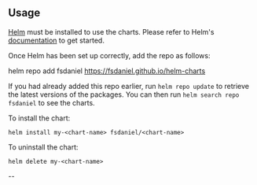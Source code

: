 ## Usage

[Helm](https://helm.sh) must be installed to use the charts.  Please refer to
Helm's [documentation](https://helm.sh/docs) to get started.

Once Helm has been set up correctly, add the repo as follows:

  helm repo add fsdaniel https://fsdaniel.github.io/helm-charts

If you had already added this repo earlier, run `helm repo update` to retrieve
the latest versions of the packages.  You can then run `helm search repo
fsdaniel` to see the charts.

To install the <chart-name> chart:

    helm install my-<chart-name> fsdaniel/<chart-name>

To uninstall the chart:

    helm delete my-<chart-name>

--
